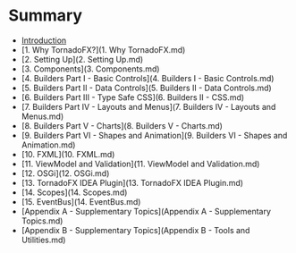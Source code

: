 Summary
=======

-	[Introduction](README.md)
-	[1. Why TornadoFX?](1. Why TornadoFX.md)
-	[2. Setting Up](2. Setting Up.md)
-	[3. Components](3. Components.md)
-	[4. Builders Part I - Basic Controls](4. Builders I - Basic Controls.md)
-	[5. Builders Part II - Data Controls](5. Builders II - Data Controls.md)
-	[6. Builders Part III - Type Safe CSS](6. Builders II - CSS.md)
-	[7. Builders Part IV - Layouts and Menus](7. Builders IV - Layouts and Menus.md)
-	[8. Builders Part V - Charts](8. Builders V - Charts.md)
-	[9. Builders Part VI - Shapes and Animation](9. Builders VI - Shapes and Animation.md)
-	[10. FXML](10. FXML.md)
-	[11. ViewModel and Validation](11. ViewModel and Validation.md)
-	[12. OSGi](12. OSGi.md)
-	[13. TornadoFX IDEA Plugin](13. TornadoFX IDEA Plugin.md)
-	[14. Scopes](14. Scopes.md)
-	[15. EventBus](14. EventBus.md)
-	[Appendix A - Supplementary Topics](Appendix A - Supplementary Topics.md)
-	[Appendix B - Supplementary Topics](Appendix B - Tools and Utilities.md)
